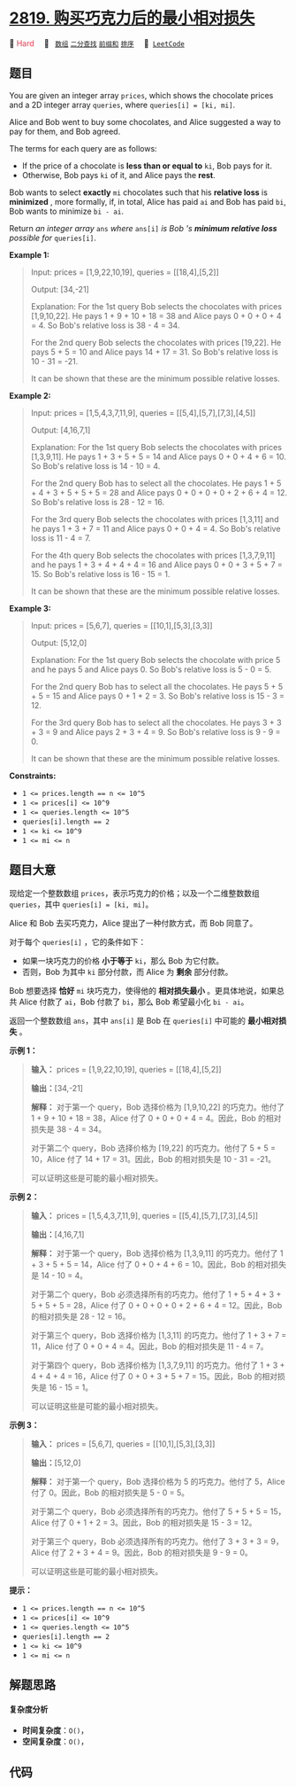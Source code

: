 # [2819. 购买巧克力后的最小相对损失](https://leetcode.com/problems/minimum-relative-loss-after-buying-chocolates)

🔴 <font color=#ff334b>Hard</font>&emsp; 🔖&ensp; [`数组`](/tag/array.md) [`二分查找`](/tag/binary-search.md) [`前缀和`](/tag/prefix-sum.md) [`排序`](/tag/sorting.md)&emsp; 🔗&ensp;[`LeetCode`](https://leetcode.com/problems/minimum-relative-loss-after-buying-chocolates)

## 题目

You are given an integer array `prices`, which shows the chocolate prices and
a 2D integer array `queries`, where `queries[i] = [ki, mi]`.

Alice and Bob went to buy some chocolates, and Alice suggested a way to pay
for them, and Bob agreed.

The terms for each query are as follows:

  * If the price of a chocolate is **less than or equal to** `ki`, Bob pays for it.
  * Otherwise, Bob pays `ki` of it, and Alice pays the **rest**.

Bob wants to select **exactly** `mi` chocolates such that his **relative
loss** is **minimized** , more formally, if, in total, Alice has paid `ai` and
Bob has paid `bi`, Bob wants to minimize `bi - ai`.

Return _an integer array_ `ans` _where_ `ans[i]` _is Bob 's **minimum relative
loss** possible for_ `queries[i]`.



**Example 1:**

> Input: prices = [1,9,22,10,19], queries = [[18,4],[5,2]]
> 
> Output: [34,-21]
> 
> Explanation: For the 1st query Bob selects the chocolates with prices [1,9,10,22]. He pays 1 + 9 + 10 + 18 = 38 and Alice pays 0 + 0 + 0 + 4 = 4. So Bob's relative loss is 38 - 4 = 34.
> 
> For the 2nd query Bob selects the chocolates with prices [19,22]. He pays 5 + 5 = 10 and Alice pays 14 + 17 = 31. So Bob's relative loss is 10 - 31 = -21.
> 
> It can be shown that these are the minimum possible relative losses.

**Example 2:**

> Input: prices = [1,5,4,3,7,11,9], queries = [[5,4],[5,7],[7,3],[4,5]]
> 
> Output: [4,16,7,1]
> 
> Explanation: For the 1st query Bob selects the chocolates with prices [1,3,9,11]. He pays 1 + 3 + 5 + 5 = 14 and Alice pays 0 + 0 + 4 + 6 = 10. So Bob's relative loss is 14 - 10 = 4.
> 
> For the 2nd query Bob has to select all the chocolates. He pays 1 + 5 + 4 + 3 + 5 + 5 + 5 = 28 and Alice pays 0 + 0 + 0 + 0 + 2 + 6 + 4 = 12. So Bob's relative loss is 28 - 12 = 16.
> 
> For the 3rd query Bob selects the chocolates with prices [1,3,11] and he pays 1 + 3 + 7 = 11 and Alice pays 0 + 0 + 4 = 4. So Bob's relative loss is 11 - 4 = 7.
> 
> For the 4th query Bob selects the chocolates with prices [1,3,7,9,11] and he pays 1 + 3 + 4 + 4 + 4 = 16 and Alice pays 0 + 0 + 3 + 5 + 7 = 15. So Bob's relative loss is 16 - 15 = 1.
> 
> It can be shown that these are the minimum possible relative losses.

**Example 3:**

> Input: prices = [5,6,7], queries = [[10,1],[5,3],[3,3]]
> 
> Output: [5,12,0]
> 
> Explanation: For the 1st query Bob selects the chocolate with price 5 and he pays 5 and Alice pays 0. So Bob's relative loss is 5 - 0 = 5.
> 
> For the 2nd query Bob has to select all the chocolates. He pays 5 + 5 + 5 = 15 and Alice pays 0 + 1 + 2 = 3. So Bob's relative loss is 15 - 3 = 12.
> 
> For the 3rd query Bob has to select all the chocolates. He pays 3 + 3 + 3 = 9 and Alice pays 2 + 3 + 4 = 9. So Bob's relative loss is 9 - 9 = 0.
> 
> It can be shown that these are the minimum possible relative losses.

**Constraints:**

  * `1 <= prices.length == n <= 10^5`
  * `1 <= prices[i] <= 10^9`
  * `1 <= queries.length <= 10^5`
  * `queries[i].length == 2`
  * `1 <= ki <= 10^9`
  * `1 <= mi <= n`


## 题目大意

现给定一个整数数组 `prices`，表示巧克力的价格；以及一个二维整数数组 `queries`，其中 `queries[i] = [ki, mi]`。

Alice 和 Bob 去买巧克力，Alice 提出了一种付款方式，而 Bob 同意了。

对于每个 `queries[i]` ，它的条件如下：

  * 如果一块巧克力的价格 **小于等于** `ki`，那么 Bob 为它付款。
  * 否则，Bob 为其中 `ki` 部分付款，而 Alice 为 **剩余** 部分付款。

Bob 想要选择 **恰好** `mi` 块巧克力，使得他的 **相对损失最小** 。更具体地说，如果总共 Alice 付款了 `ai`，Bob 付款了
`bi`，那么 Bob 希望最小化 `bi - ai`。

返回一个整数数组 `ans`，其中 `ans[i]` 是 Bob 在 `queries[i]` 中可能的 **最小相对损失** 。



**示例 1：**

> 
> 
> 
> 
> 
> **输入：** prices = [1,9,22,10,19], queries = [[18,4],[5,2]]
> 
> **输出：**[34,-21]
> 
> **解释：** 对于第一个 query，Bob 选择价格为 [1,9,10,22] 的巧克力。他付了 1 + 9 + 10 + 18 = 38，Alice 付了 0 + 0 + 0 + 4 = 4。因此，Bob 的相对损失是 38 - 4 = 34。
> 
> 对于第二个 query，Bob 选择价格为 [19,22] 的巧克力。他付了 5 + 5 = 10，Alice 付了 14 + 17 = 31。因此，Bob 的相对损失是 10 - 31 = -21。
> 
> 可以证明这些是可能的最小相对损失。

**示例 2：**

> 
> 
> 
> 
> 
> **输入：** prices = [1,5,4,3,7,11,9], queries = [[5,4],[5,7],[7,3],[4,5]]
> 
> **输出：**[4,16,7,1]
> 
> **解释：** 对于第一个 query，Bob 选择价格为 [1,3,9,11] 的巧克力。他付了 1 + 3 + 5 + 5 = 14，Alice 付了 0 + 0 + 4 + 6 = 10。因此，Bob 的相对损失是 14 - 10 = 4。
> 
> 对于第二个 query，Bob 必须选择所有的巧克力。他付了 1 + 5 + 4 + 3 + 5 + 5 + 5 = 28，Alice 付了 0 + 0 + 0 + 0 + 2 + 6 + 4 = 12。因此，Bob 的相对损失是 28 - 12 = 16。
> 
> 对于第三个 query，Bob 选择价格为 [1,3,11] 的巧克力。他付了 1 + 3 + 7 = 11，Alice 付了 0 + 0 + 4 = 4。因此，Bob 的相对损失是 11 - 4 = 7。
> 
> 对于第四个 query，Bob 选择价格为 [1,3,7,9,11] 的巧克力。他付了 1 + 3 + 4 + 4 + 4 = 16，Alice 付了 0 + 0 + 3 + 5 + 7 = 15。因此，Bob 的相对损失是 16 - 15 = 1。
> 
> 可以证明这些是可能的最小相对损失。
> 
> 

**示例 3：**

> 
> 
> 
> 
> 
> **输入：** prices = [5,6,7], queries = [[10,1],[5,3],[3,3]]
> 
> **输出：**[5,12,0]
> 
> **解释：** 对于第一个 query，Bob 选择价格为 5 的巧克力。他付了 5，Alice 付了 0。因此，Bob 的相对损失是 5 - 0 = 5。
> 
> 对于第二个 query，Bob 必须选择所有的巧克力。他付了 5 + 5 + 5 = 15，Alice 付了 0 + 1 + 2 = 3。因此，Bob 的相对损失是 15 - 3 = 12。
> 
> 对于第三个 query，Bob 必须选择所有的巧克力。他付了 3 + 3 + 3 = 9，Alice 付了 2 + 3 + 4 = 9。因此，Bob 的相对损失是 9 - 9 = 0。
> 
> 可以证明这些是可能的最小相对损失。
> 
> 



**提示：**

  * `1 <= prices.length == n <= 10^5`
  * `1 <= prices[i] <= 10^9`
  * `1 <= queries.length <= 10^5`
  * `queries[i].length == 2`
  * `1 <= ki <= 10^9`
  * `1 <= mi <= n`


## 解题思路

#### 复杂度分析

- **时间复杂度**：`O()`，
- **空间复杂度**：`O()`，

## 代码

```javascript

```